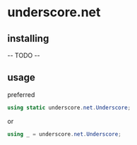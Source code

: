 # underscore.net


## installing

-- TODO --

## usage

preferred
```csharp
using static underscore.net.Underscore;
```

or

```csharp
using _ = underscore.net.Underscore;
```

